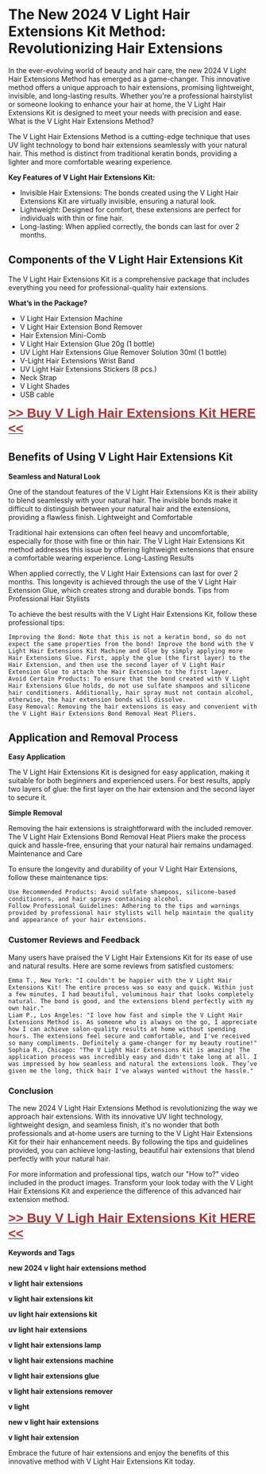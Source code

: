 <h1>The New 2024 V Light Hair Extensions Kit Method: Revolutionizing Hair Extensions</h1>

In the ever-evolving world of beauty and hair care, the new 2024 V Light Hair Extensions Method has emerged as a game-changer. This innovative method offers a unique approach to hair extensions, promising lightweight, invisible, and long-lasting results. Whether you're a professional hairstylist or someone looking to enhance your hair at home, the V Light Hair Extensions Kit is designed to meet your needs with precision and ease.
What is the V Light Hair Extensions Method?

The V Light Hair Extensions Method is a cutting-edge technique that uses UV light technology to bond hair extensions seamlessly with your natural hair. This method is distinct from traditional keratin bonds, providing a lighter and more comfortable wearing experience.
<strong><p>Key Features of V Light Hair Extensions Kit:</p></strong>
<ul>
    <li>Invisible Hair Extensions: The bonds created using the V Light Hair Extensions Kit are virtually invisible, ensuring a natural look.</li>
    <li>Lightweight: Designed for comfort, these extensions are perfect for individuals with thin or fine hair.</li>
   <li>Long-lasting: When applied correctly, the bonds can last for over 2 months.</li>
</ul>
<h2>Components of the V Light Hair Extensions Kit</h2>

The V Light Hair Extensions Kit is a comprehensive package that includes everything you need for professional-quality hair extensions.
<p><strong>What’s in the Package?</p></strong>
<ul>
   <li>V Light Hair Extension Machine</li>
    <li>V Light Hair Extension Bond Remover</li>
    <li>Hair Extension Mini-Comb</li>
    <li>V Light Hair Extension Glue 20g (1 bottle)</li>
    <li>UV Light Hair Extensions Glue Remover Solution 30ml (1 bottle)</li>
    <li>V-Light Hair Extensions Wrist Band</li>
    <li>UV Light Hair Extensions Stickers (8 pcs.)</li>
    <li>Neck Strap</li>
    <li>V Light Shades</li>
    <li>USB cable</li>
</ul>
 <p><a href="https://www.amazon.com/Light-Extension-Extensions-Machine-Remover/dp/B0D5NHWGP4/ref=sr_1_6?crid=1G6DE1J6TJYPW&dib=eyJ2IjoiMSJ9.yUKO8S5UowaO8ASLrT5T86SPoKxnuEECnnoatq9Cf7INOFQcLszwPsZbq6e53Oeo3FY3cq-iag-GvRYebCE2g6Q6NUchc6TyTW07TNMzbc4AECzXPgnblc5o8oNuZzGEajMljixVV2U33Cie2--mdE4zXm6raPcnHFRa7fQY9cvqoT3qH5nV92_cnfwsjOfD8b0V2WY2stPhDWIMM_7C_scDY9LoGFvcI5r5RrDj9S-fdFO6HDDleygUWRTt6hYsCpFUQZvShmdeMxCt5JLROiRq3OUyb0Ye2QToWg2PhFk.Fq5p-MiVD-SYRM7dEBSBOZdJZ11XBK-5IfjMVLZwNjE&dib_tag=se&keywords=v+light+hair+extensions+kit&qid=1722159443&sprefix=v+light+hair%2Caps%2C293&sr=8-6" target="_blank" rel="noopener noreferrer"><span style="font-family: Arial, Helvetica, sans-serif;"><strong><span style="font-size: 26px; color: rgb(184, 49, 47);">&gt;&gt; Buy V Ligh Hair Extensions Kit HERE &lt;&lt;</span></strong></span></a></p>
<h2>Benefits of Using V Light Hair Extensions Kit</h2>
<strong><p>Seamless and Natural Look</p></strong>

One of the standout features of the V Light Hair Extensions Kit is their ability to blend seamlessly with your natural hair. The invisible bonds make it difficult to distinguish between your natural hair and the extensions, providing a flawless finish.
Lightweight and Comfortable

Traditional hair extensions can often feel heavy and uncomfortable, especially for those with fine or thin hair. The V Light Hair Extensions Kit method addresses this issue by offering lightweight extensions that ensure a comfortable wearing experience.
Long-Lasting Results

When applied correctly, the V Light Hair Extensions can last for over 2 months. This longevity is achieved through the use of the V Light Hair Extension Glue, which creates strong and durable bonds.
Tips from Professional Hair Stylists

To achieve the best results with the V Light Hair Extensions Kit, follow these professional tips:

    Improving the Bond: Note that this is not a keratin bond, so do not expect the same properties from the bond! Improve the bond with the V Light Hair Extensions Kit Machine and Glue by simply applying more Hair Extensions Glue. First, apply the glue (the first layer) to the Hair Extension, and then use the second layer of V Light Hair Extension Glue to attach the Hair Extension to the first layer.
    Avoid Certain Products: To ensure that the bond created with V Light Hair Extensions Glue holds, do not use sulfate shampoos and silicone hair conditioners. Additionally, hair spray must not contain alcohol, otherwise, the hair extension bonds will dissolve.
    Easy Removal: Removing the hair extensions is easy and convenient with the V Light Hair Extensions Bond Removal Heat Pliers.

<h2>Application and Removal Process</h2>
<strong><p>Easy Application</p></strong>

The V Light Hair Extensions Kit is designed for easy application, making it suitable for both beginners and experienced users. For best results, apply two layers of glue: the first layer on the hair extension and the second layer to secure it.
<strong><p>Simple Removal</p></strong>

Removing the hair extensions is straightforward with the included remover. The V Light Hair Extensions Bond Removal Heat Pliers make the process quick and hassle-free, ensuring that your natural hair remains undamaged.
Maintenance and Care

To ensure the longevity and durability of your V Light Hair Extensions, follow these maintenance tips:

    Use Recommended Products: Avoid sulfate shampoos, silicone-based conditioners, and hair sprays containing alcohol.
    Follow Professional Guidelines: Adhering to the tips and warnings provided by professional hair stylists will help maintain the quality and appearance of your hair extensions.

<h3>Customer Reviews and Feedback</h3>

Many users have praised the V Light Hair Extensions Kit for its ease of use and natural results. Here are some reviews from satisfied customers:

    Emma T., New York: "I couldn't be happier with the V Light Hair Extensions Kit! The entire process was so easy and quick. Within just a few minutes, I had beautiful, voluminous hair that looks completely natural. The bond is good, and the extensions blend perfectly with my own hair."
    Liam P., Los Angeles: "I love how fast and simple the V Light Hair Extensions Method is. As someone who is always on the go, I appreciate how I can achieve salon-quality results at home without spending hours. The extensions feel secure and comfortable, and I've received so many compliments. Definitely a game-changer for my beauty routine!"
    Sophia R., Chicago: "The V Light Hair Extensions Kit is amazing! The application process was incredibly easy and didn't take long at all. I was impressed by how seamless and natural the extensions look. They’ve given me the long, thick hair I've always wanted without the hassle."

<h3>Conclusion</h3>

The new 2024 V Light Hair Extensions Method is revolutionizing the way we approach hair extensions. With its innovative UV light technology, lightweight design, and seamless finish, it's no wonder that both professionals and at-home users are turning to the V Light Hair Extensions Kit for their hair enhancement needs. By following the tips and guidelines provided, you can achieve long-lasting, beautiful hair extensions that blend perfectly with your natural hair.

For more information and professional tips, watch our "How to?" video included in the product images. Transform your look today with the V Light Hair Extensions Kit and experience the difference of this advanced hair extension method.
 <p><a href="https://www.amazon.com/Light-Extension-Extensions-Machine-Remover/dp/B0D5NHWGP4/ref=sr_1_6?crid=1G6DE1J6TJYPW&dib=eyJ2IjoiMSJ9.yUKO8S5UowaO8ASLrT5T86SPoKxnuEECnnoatq9Cf7INOFQcLszwPsZbq6e53Oeo3FY3cq-iag-GvRYebCE2g6Q6NUchc6TyTW07TNMzbc4AECzXPgnblc5o8oNuZzGEajMljixVV2U33Cie2--mdE4zXm6raPcnHFRa7fQY9cvqoT3qH5nV92_cnfwsjOfD8b0V2WY2stPhDWIMM_7C_scDY9LoGFvcI5r5RrDj9S-fdFO6HDDleygUWRTt6hYsCpFUQZvShmdeMxCt5JLROiRq3OUyb0Ye2QToWg2PhFk.Fq5p-MiVD-SYRM7dEBSBOZdJZ11XBK-5IfjMVLZwNjE&dib_tag=se&keywords=v+light+hair+extensions+kit&qid=1722159443&sprefix=v+light+hair%2Caps%2C293&sr=8-6" target="_blank" rel="noopener noreferrer"><span style="font-family: Arial, Helvetica, sans-serif;"><strong><span style="font-size: 26px; color: rgb(184, 49, 47);">&gt;&gt; Buy V Ligh Hair Extensions Kit HERE &lt;&lt;</span></strong></span></a></p>
    <strong><p>Keywords and Tags</p></strong>
    <strong>new 2024 v light hair extensions method</p></strong>
     <strong>v light hair extensions</p></strong>
     <strong>v light hair extensions kit</p></strong>
     <strong>uv light hair extensions kit</p></strong>
     <strong>uv light hair extensions</p></strong>
     <strong>v light hair extensions lamp</p></strong>
     <strong>v light hair extensions machine</p></strong>
     <strong>v light hair extensions glue</p></strong>
     <strong>v light hair extensions remover</p></strong>
     <strong>v light</p></strong>
     <strong>new v light hair extensions</p></strong>
     <strong>v light hair extension</p></strong>

Embrace the future of hair extensions and enjoy the benefits of this innovative method with V Light Hair Extensions Kit today.
